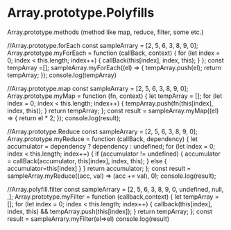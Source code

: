 # Array.prototype.Polyfills
Array.prototype.methods  (method like map, reduce, filter, some etc.)


//Array.prototype.forEach
const sampleArrary = [2, 5, 6, 3, 8, 9, 0];
Array.prototype.myForEach = function (callBack, context) {
  for (let index = 0; index < this.length; index++) {
    callBack(this[index], index, this);
  }
};
const tempArray =[];
sampleArray.myForEach((el) => {
 tempArray.push(el);
 return tempArray;
});
console.log(tempArray)


//Array.prototype.map
const sampleArrary = [2, 5, 6, 3, 8, 9, 0];
Array.prototype.myMap = function (fn, context) {
  let tempArray = [];
  for (let index = 0; index < this.length; index++) {
    tempArray.push(fn(this[index], index, this));
  }
  return tempArray;
};
const result = sampleArray.myMap((el) => {
  return el * 2;
});
console.log(result);


//Array.prototype.Reduce
const sampleArrary = [2, 5, 6, 3, 8, 9, 0];
Array.prototype.myReduce = function (callBack, dependency) {
  let accumulator = dependency ? dependency : undefined;
  for (let index = 0; index < this.length; index++) {
    if (accumulator != undefined) {
      accumulator = callBack(accumulator, this[index], index, this);
    } else {
      accumulator=this[index]
    }
  }
  return accumulator;
};
const result = sampleArray.myReduce((acc, val) => (acc += val), 0);
console.log(result);



//Array.polyfill.filter
const sampleArrary = [2, 5, 6, 3, 8, 9, 0, undefined, null, ,];
Array.prototype.myFilter = function (callback,context) {
  let tempArray = [];
  for (let index = 0; index < this.length; index++) {
    callback(this[index], index, this) && tempArray.push(this[index]);
  }
  return tempArray;
};
const result = sampleArrary.myFilter(el=>el)
console.log(result)


